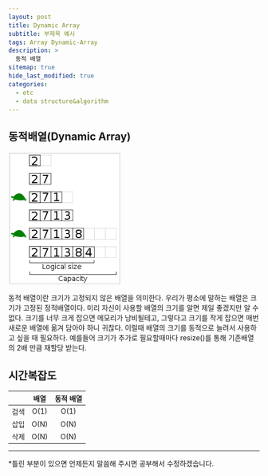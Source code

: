 ```yaml
---
layout: post
title: Dynamic Array
subtitle: 부제목 예시
tags: Array Dynamic-Array
description: >
  동적 배열
sitemap: true
hide_last_modified: true
categories:
  - etc
  - data structure&algorithm
---
```


## 동적배열(Dynamic Array)

![](/assets//img/blog/etc/data%20structure%26algorithm/da_1.PNG)

동적 배열이란 크기가 고정되지 않은 배열을 의미한다. 우리가 평소에 말하는 배열은 크기가 고정된 정적배열이다. 미리 자신이 사용할 배열의 크기를 알면 제일 좋겠지만 알 수 없다. 크기를 너무 크게 잡으면 메모리가 낭비될테고, 그렇다고 크기를 작게 잡으면 매번 새로운 배열에 옮겨 담아야 하니 귀찮다. 이럴때 배열의 크기를 동적으로 늘려서 사용하고 싶을 때 필요하다. 예를들어 크기가 추가로 필요할때마다 resize()를 통해 기존배열의 2배 만큼 재할당 받는다.

## 시간복잡도

||배열|동적 배열|
|:---:|:---:|:---:|
검색|O(1)|O(1)|
삽입|O(N)|O(N)|
삭제|O(N)|O(N)|

---
*틀린 부분이 있으면 언제든지 말씀해 주시면 공부해서 수정하겠습니다.